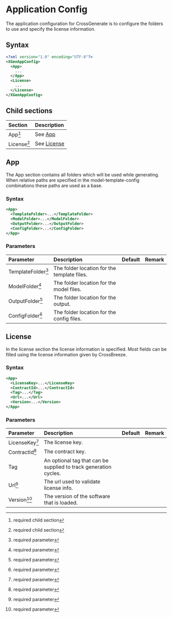 # Application Config

The application configuration for CrossGenerate is to configure the folders to use and specify the license information.

## Syntax

``` xml
<?xml version="1.0" encoding="UTF-8"?>
<XGenAppConfig>
  <App>
    ...
  </App>
  <License>
    ...
  </License>
</XGenAppConfig>
```

## Child sections
| Section                             | Description |
|:---                                 |:--- |
| App[^1]                             | See [App](#app) |
| License[^1]                         | See [License](#license) |


## App
The App section contains all folders which will be used while generating. When relative paths are specified in the model-template-config combinations these paths are used as a base.

### Syntax
``` xml
<App>
  <TemplateFolder>...</TemplateFolder>
  <ModelFolder>...</ModelFolder>
  <OutputFolder>...</OutputFolder>
  <ConfigFolder>...</ConfigFolder>
</App>
```

### Parameters
| Parameter                           | Description | Default | Remark |
|:---                                 |:--- |:--- |:--- |
| TemplateFolder[^2]                  | The folder location for the template files. | | |
| ModelFolder[^2]                     | The folder location for the model files. | | |
| OutputFolder[^2]                    | The folder location for the output. | | |
| ConfigFolder[^2]                    | The folder location for the config files. | | |


## License
In the license section the license information is specified. Most fields can be filled using the license information given by CrossBreeze.

### Syntax
``` xml
<App>
  <LicenseKey>...</LicenseKey>
  <ContractId>...</ContractId>
  <Tag>...</Tag>
  <Url>...</Url>
  <Version>...</Version>
</App>
```

### Parameters
| Parameter                           | Description | Default | Remark |
|:---                                 |:--- |:--- |:--- |
| LicenseKey[^2]                      | The license key. | | |
| ContractId[^2]                      | The contract key. | | |
| Tag                                 | An optional tag that can be supplied to track generation cycles. | | |
| Url[^2]                             | The url used to validate license info. | | |
| Version[^2] | The version of the software that is loaded. | | |


[comment]: Footnotes
[^1]: required child section
[^2]: required parameter